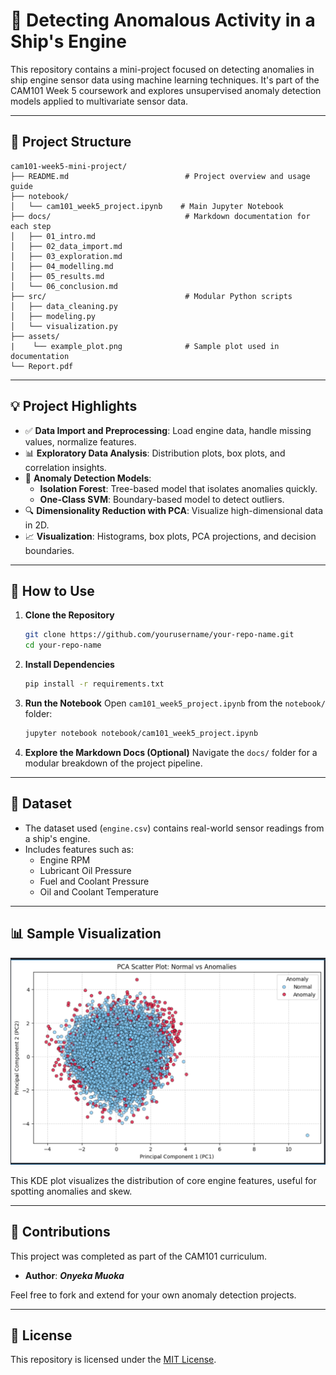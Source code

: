 # 🚢 Detecting Anomalous Activity in a Ship's Engine

This repository contains a mini-project focused on detecting anomalies in ship engine sensor data using machine learning techniques. It's part of the CAM101 Week 5 coursework and explores unsupervised anomaly detection models applied to multivariate sensor data.

---

## 📁 Project Structure

```
cam101-week5-mini-project/
├── README.md                          # Project overview and usage guide
├── notebook/
│   └── cam101_week5_project.ipynb    # Main Jupyter Notebook
├── docs/                              # Markdown documentation for each step
│   ├── 01_intro.md
│   ├── 02_data_import.md
│   ├── 03_exploration.md
│   ├── 04_modelling.md
│   ├── 05_results.md
│   └── 06_conclusion.md
├── src/                               # Modular Python scripts
│   ├── data_cleaning.py
│   ├── modeling.py
│   └── visualization.py
├── assets/
|    └── example_plot.png              # Sample plot used in documentation
└── Report.pdf
```

---

## 💡 Project Highlights

- ✅ **Data Import and Preprocessing**: Load engine data, handle missing values, normalize features.
- 📊 **Exploratory Data Analysis**: Distribution plots, box plots, and correlation insights.
- 🧠 **Anomaly Detection Models**:
  - **Isolation Forest**: Tree-based model that isolates anomalies quickly.
  - **One-Class SVM**: Boundary-based model to detect outliers.
- 🔍 **Dimensionality Reduction with PCA**: Visualize high-dimensional data in 2D.
- 📈 **Visualization**: Histograms, box plots, PCA projections, and decision boundaries.

---

## 🔧 How to Use

1. **Clone the Repository**
   ```bash
   git clone https://github.com/yourusername/your-repo-name.git
   cd your-repo-name
   ```

2. **Install Dependencies**
   ```bash
   pip install -r requirements.txt
   ```

3. **Run the Notebook**
   Open `cam101_week5_project.ipynb` from the `notebook/` folder:
   ```bash
   jupyter notebook notebook/cam101_week5_project.ipynb
   ```

4. **Explore the Markdown Docs (Optional)**
   Navigate the `docs/` folder for a modular breakdown of the project pipeline.

---

## 📎 Dataset

- The dataset used (`engine.csv`) contains real-world sensor readings from a ship's engine.
- Includes features such as:
  - Engine RPM
  - Lubricant Oil Pressure
  - Fuel and Coolant Pressure
  - Oil and Coolant Temperature

---

## 📊 Sample Visualization

![example_plot](assets/example_plot.png)

This KDE plot visualizes the distribution of core engine features, useful for spotting anomalies and skew.

---

## 🤝 Contributions

This project was completed as part of the CAM101 curriculum.

- **Author**: ***Onyeka Muoka***


Feel free to fork and extend for your own anomaly detection projects.

---

## 📄 License

This repository is licensed under the [MIT License](LICENSE).
